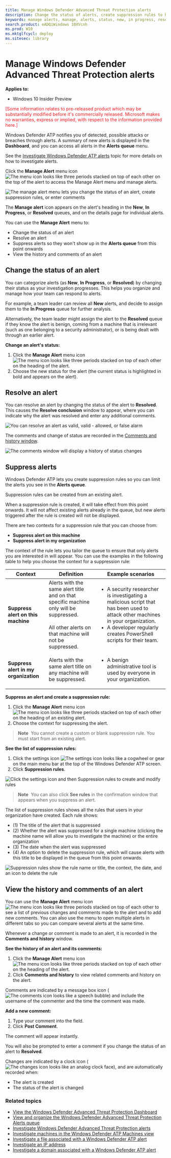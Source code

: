 ```yaml
---
title: Manage Windows Defender Advanced Threat Protection alerts
description: Change the status of alerts, create suppression rules to hide alerts, submit comments, and review change history for individual alerts with the Manage Alert menu.
keywords: manage alerts, manage, alerts, status, new, in progress, resolved, resolve alerts, suppress, supression, rules, context, history, comments, changes
search.product: eADQiWindows 10XVcnh
ms.prod: W10
ms.mktglfcycl: deploy
ms.sitesec: library
---
```


# Manage Windows Defender Advanced Threat Protection alerts

**Applies to:**

- Windows 10 Insider Preview

<span style="color:#ED1C24;">[Some information relates to pre-released product which may be substantially modified before it's commercially released. Microsoft makes no warranties, express or implied, with respect to the information provided here.]</span>

Windows Defender ATP notifies you of detected, possible attacks or breaches through alerts. A summary of new alerts is displayed in the **Dashboard**, and you can access all alerts in the **Alerts queue** menu.

See the [Investigate Windows Defender ATP alerts](investigate-alerts-windows-defender-advanced-threat-protection.md#investigate-windows-defender-advanced-threat-protection-alerts) topic for more details on how to investigate alerts.

Click the **Manage Alert** menu icon ![The menu icon looks like three periods stacked on top of each other](images/menu-icon.png) on the top of the alert to access the Manage Alert menu and manage alerts.

![The manage alert menu lets you change the status of an alert, create suppression rules, or enter comments](images/manage-alert-menu.png)

The **Manage alert** icon appears on the alert's heading in the **New**, **In Progress**, or **Resolved** queues, and on the details page for individual alerts.

You can use the **Manage Alert** menu to:

- Change the status of an alert
- Resolve an alert
- Suppress alerts so they won't show up in the **Alerts queue** from this point onwards
- View the history and comments of an alert

## Change the status of an alert

You can categorize alerts (as **New**, **In Progress**, or **Resolved**) by changing their status as your investigation progresses. This helps you organize and manage how your team can respond to alerts.

For example, a team leader can review all **New** alerts, and decide to assign them to the **In Progress** queue for further analysis.

Alternatively, the team leader might assign the alert to the **Resolved** queue if they know the alert is benign, coming from a machine that is irrelevant (such as one belonging to a security administrator), or is being dealt with through an earlier alert.

**Change an alert's status:**

1. Click the **Manage Alert** menu icon ![The menu icon looks like three periods stacked on top of each other](images/menu-icon.png) on the heading of the alert.
2. Choose the new status for the alert (the current status is highlighted in bold and appears on the alert).

## Resolve an alert

You can resolve an alert by changing the status of the alert to **Resolved**. This causes the **Resolve conclusion** window to appear, where you can indicate why the alert was resolved and enter any additional comments.

![You can resolve an alert as valid, valid - allowed, or false alarm](images/resolve-alert.png)

The comments and change of status are recorded in the [Comments and history window](#view-history-and-comments).

![The comments window will display a history of status changes](images/comments.png)


## Suppress alerts

Windows Defender ATP lets you create suppression rules so you can limit the alerts you see in the **Alerts queue**.

Suppression rules can be created from an existing alert.

When a suppression rule is created, it will take effect from this point onwards. It will not affect existing alerts already in the queue, but new alerts triggered after the rule is created will not be displayed.

There are two contexts for a suppression rule that you can choose from:

- **Suppress alert on this machine**
- **Suppress alert in my organization**

The context of the rule lets you tailor the queue to ensure that only alerts you are interested in will appear. You can use the examples in the following table to help you choose the context for a suppression rule:

**Context** | **Definition** |**Example scenarios**
---|---|---
**Suppress alert on this machine** | Alerts with the same alert title and on that specific machine only will be suppressed. <br /><br />All other alerts on that machine will not be suppressed. | <ul><li>A security researcher is investigating a malicious script that has been used to attack other machines in your organization.</li><li>A developer regularly creates PowerShell scripts for their team.</li></ul>
**Suppress alert in my organization** | Alerts with the same alert title on any machine will be suppressed. | <ul><li>A benign administrative tool is used by everyone in your organization.</li></ul>


**Suppress an alert and create a suppression rule:**

1. Click the **Manage Alert** menu icon ![The menu icon looks like three periods stacked on top of each other](images/menu-icon.png) on the heading of an existing alert.
2. Choose the context for suppressing the alert.

> **Note**&nbsp;&nbsp;You cannot create a custom or blank suppression rule. You must start from an existing alert.

**See the list of suppression rules:**

1. Click the settings icon ![The settings icon looks like a cogwheel or gear](images/settings.png) on the main menu bar at the top of the Windows Defender ATP screen.
2. Click **Suppression rules**.

  ![Click the settings icon and then Suppression rules to create and modify rules](images/suppression-rules.png)

> **Note**&nbsp;&nbsp;You can also click **See rules** in the confirmation window that appears when you suppress an alert.

The list of suppression rules shows all the rules that users in your organization have created.
Each rule shows:

- (1) The title of the alert that is suppressed
- (2) Whether the alert was suppressed for a single machine (clicking the machine name will allow you to investigate the machine) or the entire organization
- (3) The date when the alert was suppressed
- (4) An option to delete the suppression rule, which will cause alerts with this title to be displayed in the queue from this point onwards.

![Suppression rules show the rule name or title, the context, the date, and an icon to delete the rule](images/rules-legend.png)

## View the history and comments of an alert
You can use the **Manage Alert** menu icon ![The menu icon looks like three periods stacked on top of each other](images/menu-icon.png) to see a list of previous changes and comments made to the alert and to add new comments. You can also use the menu to open multiple alerts in different tabs so you can compare several alerts at the same time.

Whenever a change or comment is made to an alert, it is recorded in the **Comments and history** window.

**See the history of an alert and its comments:**

1. Click the **Manage Alert** menu icon ![The menu icon looks like three periods stacked on top of each other](images/menu-icon.png) on the heading of the alert.
2. Click **Comments and history** to view related comments and history on the alert.

Comments are indicated by a message box icon (![The comments icon looks like a speech bubble](images/comments-icon.png)) and include the username of the commenter and the time the comment was made.

**Add a new comment:**

1. Type your comment into the field.
2. Click **Post Comment**.

The comment will appear instantly.

You will also be prompted to enter a comment if you change the status of an alert to **Resolved**.

Changes are indicated by a clock icon (![The changes icon looks like an analog clock face](images/changes-icon.png)), and are automatically recorded when:

- The alert is created
- The status of the alert is changed

### Related topics
- [View the Windows Defender Advanced Threat Protection Dashboard](dashboard-windows-defender-advanced-threat-protection.md)
- [View and organize the Windows Defender Advanced Threat Protection Alerts queue](alerts-queue-windows-defender-advanced-threat-protection.md)
- [Investigate Windows Defender Advanced Threat Protection alerts](investigate-alerts-windows-defender-advanced-threat-protection.md)
- [Investigate machines in the Windows Defender ATP Machines view](investigate-machines-windows-defender-advanced-threat-protection.md)
- [Investigate a file associated with a Windows Defender ATP alert](investigate-files-windows-defender-advanced-threat-protection.md)
- [Investigate an IP address](investigate-ip-windows-defender-advanced-threat-protection.md)
- [Investigate a domain associated with a Windows Defender ATP alert](investigate-domain-windows-defender-advanced-threat-protection.md)

